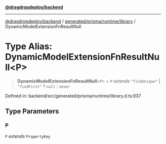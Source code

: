 [**@dragdropdeploy/backend**](../../../../../README.md)

***

[@dragdropdeploy/backend](../../../../../README.md) / [generated/prisma/runtime/library](../README.md) / DynamicModelExtensionFnResultNull

# Type Alias: DynamicModelExtensionFnResultNull\<P\>

> **DynamicModelExtensionFnResultNull**\<`P`\> = `P` *extends* `"findUnique"` \| `"findFirst"` ? `null` : `never`

Defined in: backend/src/generated/prisma/runtime/library.d.ts:937

## Type Parameters

### P

`P` *extends* `PropertyKey`
